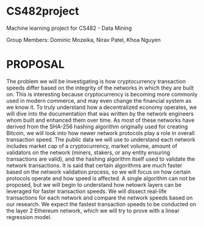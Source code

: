 # CS482project
Machine learning project for CS482 - Data Mining

Group Members:
  Dominic Mozeika, Nirav Patel, Khoa Nguyen

# PROPOSAL
The problem we will be investigating is how cryptocurrency transaction speeds differ based on the integrity of the networks in which they are built on. This is interesting because cryptocurrency is becoming more commonly used in modern commerce, and may even change the financial system as we know it. 
To truly understand how a decentralized economy operates, we will dive into the documentation that was written by the network engineers whom built and enhanced them over time. As most of these networks have derived from the SHA-256 hashing algorithm originally used for creating Bitcoin, we will look into how newer network protocols play a role in overall transaction speed. 
The public data we will use to understand each network includes market cap of a cryptocurrency, market volume, amount of validators on the network (miners, stakers, or any entity ensuring transactions are valid), and the hashing algorithm itself used to validate the network transactions. It is said that certain algorithms are much faster based on the network validation process, so we will focus on how certain protocols operate and how speed is affected. 
A single algorithm can not be proposed, but we will begin to understand how netowrk layers can be leveraged for faster transaction speeds. 
We will dissect real-life transactions for each network and compare the network speeds based on our research. We expect the fastest transaction speeds to be conducted on the layer 2 Ethereum network, which we will try to prove with a linear regression model.
